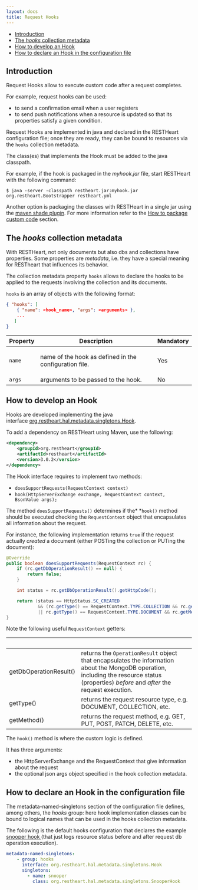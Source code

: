 ```yaml
---
layout: docs
title: Request Hooks
---
```


* [Introduction](#introduction)
* [The <em>hooks</em> collection metadata](#the-hooks-collection-metadata)
* [How to develop an Hook](#how-to-develop-an-hook)
* [How to declare an Hook in the configuration file](#how-to-declare-an-hook-in-the-configuration-file)

## Introduction

Request Hooks allow to execute custom code after a request completes.

For example, request hooks can be used:

-   to send a confirmation email when a user registers 
-   to send push notifications when a resource is updated so that its
    properties satisfy a given condition.

Request Hooks are implemented in java and declared in the RESTHeart
configuration file; once they are ready, they can be bound to resources
via the `hooks` collection metadata.

The class(es) that implements the Hook must be added to the java
classpath.

For example, if the hook is packaged in the *myhook.jar* file, start
RESTHeart with the following command:

    $ java -server -classpath restheart.jar:myhook.jar org.restheart.Bootstrapper restheart.yml

Another option is packaging the classes with RESTHeart in a single jar
using the [maven shade
plugin](https://maven.apache.org/plugins/maven-shade-plugin/). For more
information refer to the [How to package custom
code](/learn/custom-code-packaging-howto) section.

## The *hooks* collection metadata

With RESTHeart, not only documents but also dbs and collections have
properties. Some properties are *metadata*, i.e. they have a special
meaning for RESTheart that influences its behavior.

The collection metadata property `hooks` allows to declare the hooks to
be applied to the requests involving the collection and its documents.

`hooks` is an array of objects with the following format:

``` json
{ "hooks": [ 
    { "name": <hook_name>, "args": <arguments> }, 
    ...
   ]
}
```

<table class="ts">
<thead>
<tr class="header">
<th><div>
Property
</div></th>
<th><div>
Description
</div></th>
<th><div>
Mandatory
</div></th>
</tr>
</thead>
<tbody>
<tr class="odd">
<td><code>name</code></td>
<td><p>name of the hook as defined in the configuration file.</p></td>
<td>Yes</td>
</tr>
<tr class="even">
<td><code>args</code></td>
<td>arguments to be passed to the hook.</td>
<td>No</td>
</tr>
</tbody>
</table>

## How to develop an Hook

Hooks are developed implementing the java
interface [org.restheart.hal.metadata.singletons.Hook](https://github.com/SoftInstigate/restheart/blob/master/src/main/java/org/restheart/hal/metadata/singletons/Hook.java).

To add a dependency on RESTHeart using Maven, use the following:

``` xml
<dependency>
    <groupId>org.restheart</groupId>
    <artifactId>restheart</artifactId>
    <version>3.0.2</version>
</dependency>
```

The Hook interface requires to implement two methods:

-   `doesSupportRequests(RequestContext context)`
-   `hook(HttpServerExchange exchange, RequestContext context, BsonValue args);`

The method `doesSupportRequests()` determines if the* *`hook()` method
should be executed checking the `RequestContext` object that
encapsulates all information about the request.

For instance, the following implementation returns `true` if the request
actually *created* a document (either POSTing the collection or PUTing
the document):

``` java
@Override
public boolean doesSupportRequests(RequestContext rc) {
    if (rc.getDbOperationResult() == null) {
        return false;
    }

    int status = rc.getDbOperationResult().getHttpCode();

    return (status == HttpStatus.SC_CREATED
            && (rc.getType() == RequestContext.TYPE.COLLECTION && rc.getMethod() == POST
            || rc.getType() == RequestContext.TYPE.DOCUMENT && rc.getMethod() == PUT));
}
```

Note the following useful `RequestContext` getters:

<table class="ts">
<thead>
<tr class="header">
<th><br />
</th>
<th><br />
</th>
</tr>
</thead>
<tbody>
<tr class="odd">
<td>getDbOperationResult()</td>
<td>returns the <code>OperationResult</code> object that encapsulates the information about the MongoDB operation, including the resource status (properties) <em>before</em> and <em>after</em> the request execution.</td>
</tr>
<tr class="even">
<td>getType()</td>
<td>returns the request resource type, e.g. DOCUMENT, COLLECTION, etc.</td>
</tr>
<tr class="odd">
<td>getMethod()</td>
<td>returns the request method, e.g. GET, PUT, POST, PATCH, DELETE, etc.</td>
</tr>
</tbody>
</table>

The `hook()` method is where the custom logic is defined.

It has three arguments:

-   the HttpServerExchange and the RequestContext that give information
    about the request
-   the optional json args object specified in the hook collection
    metadata.

## How to declare an Hook in the configuration file

The metadata-named-singletons section of the configuration file defines,
among others, the *hooks* group: here hook implementation classes can be
bound to logical names that can be used in the hooks collection
metadata.

The following is the default hooks configuration that declares the
example [snooper
hook ](https://github.com/SoftInstigate/restheart/blob/master/src/main/java/org/restheart/metadata/hooks/SnooperHook.java)(that
just logs resource status before and after request db operation
execution).

``` yml
metadata-named-singletons:
    - group: hooks
      interface: org.restheart.hal.metadata.singletons.Hook
      singletons:
        - name: snooper
          class: org.restheart.hal.metadata.singletons.SnooperHook
```
